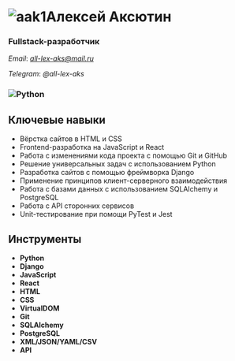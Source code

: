 
# ![aak1](https://github.com/all-lex-aks/about_me/tree/main/img/aak2.jpg)**Алексей Аксютин**
### **Fullstack-разработчик**
*Email*: *all-lex-aks@mail.ru*

*Telegram*: *@all-lex-aks*


### ![Python](https://github.com/all-lex-aks/about_me/tree/main/img/Python.png)

## Ключевые навыки
- Вёрстка сайтов в HTML и CSS
- Frontend-разработка на JavaScript и React
- Работа с изменениями кода проекта с помощью Git и GitHub
- Решение универсальных задач с использованием Python
- Разработка сайтов с помощью фреймворка Django
- Применение принципов клиент-серверного взаимодействия
- Работа с базами данных с использованием SQLAlchemy и PostgreSQL
- Работа с API сторонних сервисов
- Unit-тестирование при помощи PyTest и Jest


## Инструменты

- **Python**
- **Django**
- **JavaScript**
- **React**
- **HTML**
- **CSS**
- **VirtualDOM**
- **Git**
- **SQLAlchemy**
- **PostgreSQL**
- **XML/JSON/YAML/CSV**
- **API**
